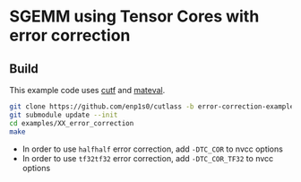 # SGEMM using Tensor Cores with error correction

## Build
This example code uses [cutf](https://github.com/enp1s0/cutf) and [mateval](https://github.com/enp1s0/mateval).
```bash
git clone https://github.com/enp1s0/cutlass -b error-correction-example
git submodule update --init
cd examples/XX_error_correction
make
```

- In order to use `halfhalf` error correction, add `-DTC_COR` to nvcc options
- In order to use `tf32tf32` error correction, add `-DTC_COR_TF32` to nvcc options
